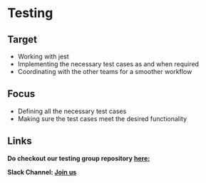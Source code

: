 # Testing

## Target

- Working with jest
- Implementing the necessary test cases as and when required
- Coordinating with the other teams for a smoother workflow

## Focus

 - Defining all the necessary test cases
 - Making sure the test cases meet the desired functionality

## Links

**Do checkout our testing group repository [here:](https://github.com/dokc/dokc.github.io)**

**Slack Channel: [Join us](https://dokcommunity.slack.com/archives/C036XTLQ3L2)**
